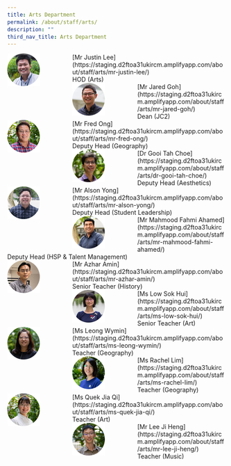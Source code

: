 ```yaml
---
title: Arts Department
permalink: /about/staff/arts/
description: ""
third_nav_title: Arts Department
---
```




<div>  
<div style="float: left">  
<img src="/images/Arts_JustinLee_s.jpg" 
    style="width:50%">
</div>  
<div></div>  
</div>	
[Mr Justin Lee](https://staging.d2ftoa31ukircm.amplifyapp.com/about/staff/arts/mr-justin-lee/) <br>
HOD (Arts)

<div>  
<div style="float: left">  
<img src="/images/Arts-Jared-Goh_s.jpg" 
    style="width:50%">
</div>  
<div></div>  
</div>	
[Mr Jared Goh](https://staging.d2ftoa31ukircm.amplifyapp.com/about/staff/arts/mr-jared-goh/) <br>
Dean (JC2)

<div>  
<div style="float: left">  
<img src="/images/Fred-Ong-s.jpg" 
    style="width:50%">
</div>  
<div></div>  
</div>	
[Mr Fred Ong](https://staging.d2ftoa31ukircm.amplifyapp.com/about/staff/arts/mr-fred-ong/)
<br>
Deputy Head (Geography)

<div>  
<div style="float: left">  
<img src="/images/Arts-Gooi-Tah-Choe_s.jpg" 
    style="width:50%">
</div>  
<div></div>  
</div>	
[Dr Gooi Tah Choe](https://staging.d2ftoa31ukircm.amplifyapp.com/about/staff/arts/dr-gooi-tah-choe/) <br>
Deputy Head (Aesthetics)

<div>  
<div style="float: left">  
<img src="/images/Arts_AlsonYong_s.jpg" 
    style="width:50%">
</div>  
<div></div>  
</div>	
[Mr Alson Yong](https://staging.d2ftoa31ukircm.amplifyapp.com/about/staff/arts/mr-alson-yong/) <br>
Deputy Head (Student Leadership)

<div>  
<div style="float: left">  
<img src="/images/Arts-Mahmood-Fahmi_s.jpg" 
    style="width:50%">
</div>  
<div></div>  
</div>	
[Mr Mahmood Fahmi Ahamed](https://staging.d2ftoa31ukircm.amplifyapp.com/about/staff/arts/mr-mahmood-fahmi-ahamed/) <br>
Deputy Head (HSP & Talent Management)

<div>  
<div style="float: left">  
<img src="/images/Arts-Azhar_s.jpg" 
    style="width:50%">
</div>  
<div></div>  
</div>	
[Mr Azhar Amin](https://staging.d2ftoa31ukircm.amplifyapp.com/about/staff/arts/mr-azhar-amin/) <br>
Senior Teacher (History)

<div>  
<div style="float: left">  
<img src="/images/Arts-Low-Sok-Hui_s.jpg" 
    style="width:50%">
</div>  
<div></div>  
</div>	
[Ms Low Sok Hui](https://staging.d2ftoa31ukircm.amplifyapp.com/about/staff/arts/ms-low-sok-hui/) <br>
Senior Teacher (Art)

<div>  
<div style="float: left">  
<img src="/images/Arts-Leong-Wymin_s.jpg" 
    style="width:50%">
</div>  
<div></div>  
</div>	
[Ms Leong Wymin](https://staging.d2ftoa31ukircm.amplifyapp.com/about/staff/arts/ms-leong-wymin/) <br>
Teacher (Geography)

<div>  
<div style="float: left">  
<img src="/images/Arts-Rachel-Lim_s.jpg" 
    style="width:50%">
</div>  
<div></div>  
</div>	
[Ms Rachel Lim](https://staging.d2ftoa31ukircm.amplifyapp.com/about/staff/arts/ms-rachel-lim/)
<br>
Teacher (Geography)

<div>  
<div style="float: left">  
<img src="/images/Quek-Jia-Qi-s.jpg" 
    style="width:50%">
</div>  
<div></div>  
</div>	
[Ms Quek Jia Qi](https://staging.d2ftoa31ukircm.amplifyapp.com/about/staff/arts/ms-quek-jia-qi/)
<br>
Teacher (Art)

<div>  
<div style="float: left">  
<img src="/images/Arts-Lee-Ji-Heng_s.jpg" 
    style="width:50%">
</div>  
<div></div>  
</div>	
[Mr Lee Ji Heng](https://staging.d2ftoa31ukircm.amplifyapp.com/about/staff/arts/mr-lee-ji-heng/)
<br>
Teacher (Music)